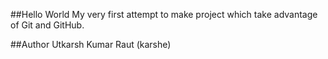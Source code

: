 ##Hello World
My very first attempt to make project which take advantage of Git and GitHub.

##Author
Utkarsh Kumar Raut (karshe)


